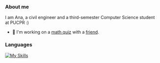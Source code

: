 ### About me
I am Ana, a civil engineer and a third-semester Computer Science student at PUCPR :)

- 🔭 I'm working on a [math quiz](https://ana-borowsky.github.io/) with a [friend](https://github.com/romm27).

### Languages
[![My Skills](https://skillicons.dev/icons?i=css,html,js,react,java,php,c,py,ruby,rails,mysql&perline=11)](https://skillicons.dev)

